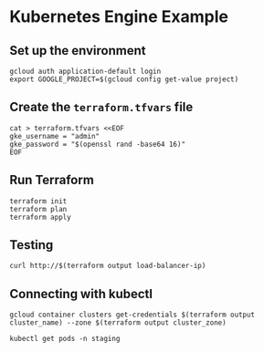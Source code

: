 # Kubernetes Engine Example

## Set up the environment

```
gcloud auth application-default login
export GOOGLE_PROJECT=$(gcloud config get-value project)
```

## Create the `terraform.tfvars` file

```
cat > terraform.tfvars <<EOF
gke_username = "admin"
gke_password = "$(openssl rand -base64 16)"
EOF
```

## Run Terraform

```
terraform init
terraform plan
terraform apply
```

## Testing

```
curl http://$(terraform output load-balancer-ip)
```

## Connecting with kubectl

```
gcloud container clusters get-credentials $(terraform output cluster_name) --zone $(terraform output cluster_zone)

kubectl get pods -n staging
```